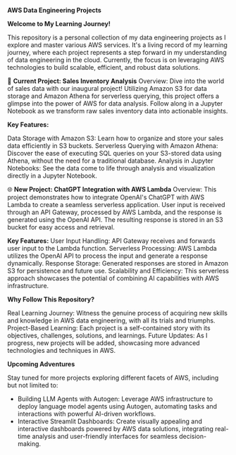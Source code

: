 **AWS Data Engineering Projects**

**Welcome to My Learning Journey!**

This repository is a personal collection of my data engineering projects as I explore and master various AWS services. It's a living record of my learning journey, where each project represents a step forward in my understanding of data engineering in the cloud. Currently, the focus is on leveraging AWS technologies to build scalable, efficient, and robust data solutions.

🌟 **Current Project: Sales Inventory Analysis**
Overview: Dive into the world of sales data with our inaugural project! Utilizing Amazon S3 for data storage and Amazon Athena for serverless querying, this project offers a glimpse into the power of AWS for data analysis. Follow along in a Jupyter Notebook as we transform raw sales inventory data into actionable insights.

**Key Features:**

Data Storage with Amazon S3: Learn how to organize and store your sales data efficiently in S3 buckets.
Serverless Querying with Amazon Athena: Discover the ease of executing SQL queries on your S3-stored data using Athena, without the need for a traditional database.
Analysis in Jupyter Notebooks: See the data come to life through analysis and visualization directly in a Jupyter Notebook.

🌐 **New Project: ChatGPT Integration with AWS Lambda**
Overview: This project demonstrates how to integrate OpenAI's ChatGPT with AWS Lambda to create a seamless serverless application. User input is received through an API Gateway, processed by AWS Lambda, and the response is generated using the OpenAI API. The resulting response is stored in an S3 bucket for easy access and retrieval.

**Key Features:**
User Input Handling: API Gateway receives and forwards user input to the Lambda function.
Serverless Processing: AWS Lambda utilizes the OpenAI API to process the input and generate a response dynamically.
Response Storage: Generated responses are stored in Amazon S3 for persistence and future use.
Scalability and Efficiency: This serverless approach showcases the potential of combining AI capabilities with AWS infrastructure.

**Why Follow This Repository?**

Real Learning Journey: Witness the genuine process of acquiring new skills and knowledge in AWS data engineering, with all its trials and triumphs.
Project-Based Learning: Each project is a self-contained story with its objectives, challenges, solutions, and learnings.
Future Updates: As I progress, new projects will be added, showcasing more advanced technologies and techniques in AWS.

**Upcoming Adventures**

Stay tuned for more projects exploring different facets of AWS, including but not limited to:
* Building LLM Agents with Autogen: Leverage AWS infrastructure to deploy language model agents using Autogen, automating tasks and interactions with powerful AI-driven workflows.
* Interactive Streamlit Dashboards: Create visually appealing and interactive dashboards powered by AWS data solutions, integrating real-time analysis and user-friendly interfaces for seamless decision-making.
